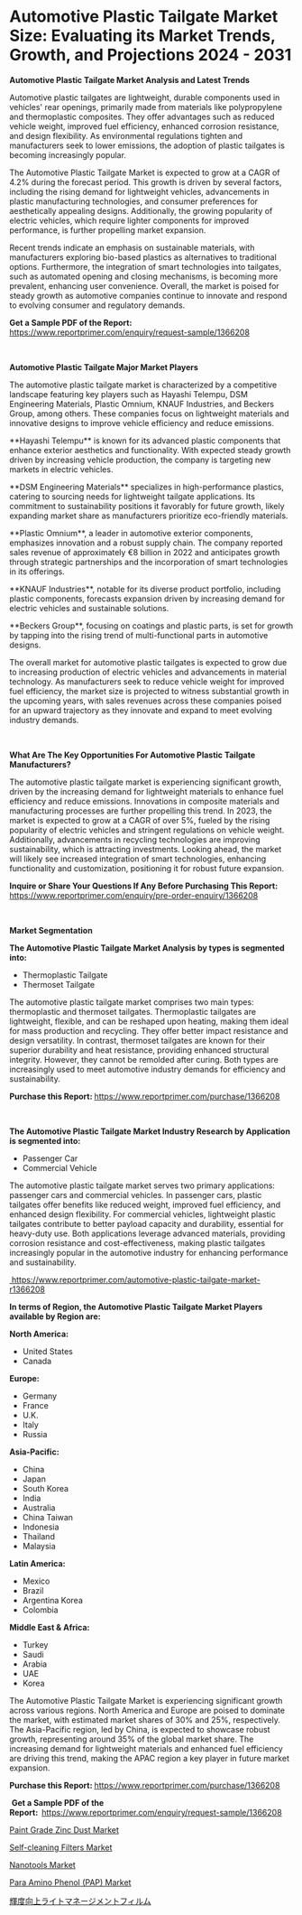 <p><h1>Automotive Plastic Tailgate Market Size: Evaluating its Market Trends, Growth, and Projections 2024 - 2031</h1></p><p><strong>Automotive Plastic Tailgate Market Analysis and Latest Trends</strong></p>
<p><p>Automotive plastic tailgates are lightweight, durable components used in vehicles' rear openings, primarily made from materials like polypropylene and thermoplastic composites. They offer advantages such as reduced vehicle weight, improved fuel efficiency, enhanced corrosion resistance, and design flexibility. As environmental regulations tighten and manufacturers seek to lower emissions, the adoption of plastic tailgates is becoming increasingly popular.</p><p>The Automotive Plastic Tailgate Market is expected to grow at a CAGR of 4.2% during the forecast period. This growth is driven by several factors, including the rising demand for lightweight vehicles, advancements in plastic manufacturing technologies, and consumer preferences for aesthetically appealing designs. Additionally, the growing popularity of electric vehicles, which require lighter components for improved performance, is further propelling market expansion.</p><p>Recent trends indicate an emphasis on sustainable materials, with manufacturers exploring bio-based plastics as alternatives to traditional options. Furthermore, the integration of smart technologies into tailgates, such as automated opening and closing mechanisms, is becoming more prevalent, enhancing user convenience. Overall, the market is poised for steady growth as automotive companies continue to innovate and respond to evolving consumer and regulatory demands.</p></p>
<p><strong>Get a Sample PDF of the Report:&nbsp;</strong> <a href="https://www.reportprimer.com/enquiry/request-sample/1366208">https://www.reportprimer.com/enquiry/request-sample/1366208</a></p>
<p>&nbsp;</p>
<p><strong>Automotive Plastic Tailgate Major Market Players</strong></p>
<p><p>The automotive plastic tailgate market is characterized by a competitive landscape featuring key players such as Hayashi Telempu, DSM Engineering Materials, Plastic Omnium, KNAUF Industries, and Beckers Group, among others. These companies focus on lightweight materials and innovative designs to improve vehicle efficiency and reduce emissions.</p><p>**Hayashi Telempu** is known for its advanced plastic components that enhance exterior aesthetics and functionality. With expected steady growth driven by increasing vehicle production, the company is targeting new markets in electric vehicles.</p><p>**DSM Engineering Materials** specializes in high-performance plastics, catering to sourcing needs for lightweight tailgate applications. Its commitment to sustainability positions it favorably for future growth, likely expanding market share as manufacturers prioritize eco-friendly materials. </p><p>**Plastic Omnium**, a leader in automotive exterior components, emphasizes innovation and a robust supply chain. The company reported sales revenue of approximately €8 billion in 2022 and anticipates growth through strategic partnerships and the incorporation of smart technologies in its offerings.</p><p>**KNAUF Industries**, notable for its diverse product portfolio, including plastic components, forecasts expansion driven by increasing demand for electric vehicles and sustainable solutions. </p><p>**Beckers Group**, focusing on coatings and plastic parts, is set for growth by tapping into the rising trend of multi-functional parts in automotive designs.</p><p>The overall market for automotive plastic tailgates is expected to grow due to increasing production of electric vehicles and advancements in material technology. As manufacturers seek to reduce vehicle weight for improved fuel efficiency, the market size is projected to witness substantial growth in the upcoming years, with sales revenues across these companies poised for an upward trajectory as they innovate and expand to meet evolving industry demands.</p></p>
<p>&nbsp;</p>
<p><strong>What Are The Key Opportunities For Automotive Plastic Tailgate Manufacturers?</strong></p>
<p><p>The automotive plastic tailgate market is experiencing significant growth, driven by the increasing demand for lightweight materials to enhance fuel efficiency and reduce emissions. Innovations in composite materials and manufacturing processes are further propelling this trend. In 2023, the market is expected to grow at a CAGR of over 5%, fueled by the rising popularity of electric vehicles and stringent regulations on vehicle weight. Additionally, advancements in recycling technologies are improving sustainability, which is attracting investments. Looking ahead, the market will likely see increased integration of smart technologies, enhancing functionality and customization, positioning it for robust future expansion.</p></p>
<p><strong>Inquire or Share Your Questions If Any Before Purchasing This Report:</strong> <a href="https://www.reportprimer.com/enquiry/pre-order-enquiry/1366208">https://www.reportprimer.com/enquiry/pre-order-enquiry/1366208</a></p>
<p>&nbsp;</p>
<p><strong>Market Segmentation</strong></p>
<p><strong>The Automotive Plastic Tailgate Market Analysis by types is segmented into:</strong></p>
<p><ul><li>Thermoplastic Tailgate</li><li>Thermoset Tailgate</li></ul></p>
<p><p>The automotive plastic tailgate market comprises two main types: thermoplastic and thermoset tailgates. Thermoplastic tailgates are lightweight, flexible, and can be reshaped upon heating, making them ideal for mass production and recycling. They offer better impact resistance and design versatility. In contrast, thermoset tailgates are known for their superior durability and heat resistance, providing enhanced structural integrity. However, they cannot be remolded after curing. Both types are increasingly used to meet automotive industry demands for efficiency and sustainability.</p></p>
<p><strong>Purchase this Report:&nbsp;</strong><a href="https://www.reportprimer.com/purchase/1366208">https://www.reportprimer.com/purchase/1366208</a></p>
<p>&nbsp;</p>
<p><strong>The Automotive Plastic Tailgate Market Industry Research by Application is segmented into:</strong></p>
<p><ul><li>Passenger Car</li><li>Commercial Vehicle</li></ul></p>
<p><p>The automotive plastic tailgate market serves two primary applications: passenger cars and commercial vehicles. In passenger cars, plastic tailgates offer benefits like reduced weight, improved fuel efficiency, and enhanced design flexibility. For commercial vehicles, lightweight plastic tailgates contribute to better payload capacity and durability, essential for heavy-duty use. Both applications leverage advanced materials, providing corrosion resistance and cost-effectiveness, making plastic tailgates increasingly popular in the automotive industry for enhancing performance and sustainability.</p></p>
<p><a href="https://www.reportprimer.com/automotive-plastic-tailgate-market-r1366208">&nbsp;https://www.reportprimer.com/automotive-plastic-tailgate-market-r1366208</a></p>
<p><strong>In terms of Region, the Automotive Plastic Tailgate Market Players available by Region are:</strong></p>
<p>
    <p> <strong> North America: </strong>
        <ul>
            <li>United States</li>
            <li>Canada</li>
        </ul>
        </p> 
    <p> <strong> Europe: </strong>
        <ul>
            <li>Germany</li>
            <li>France</li>
            <li>U.K.</li>
            <li>Italy</li>
            <li>Russia</li>
        </ul>
        </p> 
    <p> <strong> Asia-Pacific: </strong>
        <ul>
            <li>China</li>
            <li>Japan</li>
            <li>South Korea</li>
            <li>India</li>
            <li>Australia</li>
            <li>China Taiwan</li>
            <li>Indonesia</li>
            <li>Thailand</li>
            <li>Malaysia</li>
        </ul>
        </p> 
    <p> <strong> Latin America: </strong>
        <ul>
            <li>Mexico</li>
            <li>Brazil</li>
            <li>Argentina Korea</li>
            <li>Colombia</li>
        </ul>
        </p> 
    <p> <strong> Middle East & Africa: </strong>
        <ul>
            <li>Turkey</li>
            <li>Saudi</li>
            <li>Arabia</li>
            <li>UAE</li>
            <li>Korea</li>
        </ul>
    </p>
    </p>
<p><p>The Automotive Plastic Tailgate Market is experiencing significant growth across various regions. North America and Europe are poised to dominate the market, with estimated market shares of 30% and 25%, respectively. The Asia-Pacific region, led by China, is expected to showcase robust growth, representing around 35% of the global market share. The increasing demand for lightweight materials and enhanced fuel efficiency are driving this trend, making the APAC region a key player in future market expansion.</p></p>
<p><strong>Purchase this Report: </strong><a href="https://www.reportprimer.com/purchase/1366208">https://www.reportprimer.com/purchase/1366208</a></p>
<p>&nbsp;<strong>Get a Sample PDF of the Report:&nbsp;&nbsp;</strong><a href="https://www.reportprimer.com/enquiry/request-sample/1366208">https://www.reportprimer.com/enquiry/request-sample/1366208</a></p>
<p><strong></strong></p>
<p><p><a href="https://issuu.com/reportprime-2/docs/paint-grade-zinc-dust-market-size-2_a16b576df07fd5">Paint Grade Zinc Dust Market</a></p><p><a href="https://medium.com/@miquelvilla56/how-will-the-self-cleaning-filters-market-evolve-market-growth-analysis-for-the-year-2024-2031-680b69fe214c">Self-cleaning Filters Market</a></p><p><a href="https://www.linkedin.com/pulse/insights-nanotools-industry-market-financial-status-size-2e7qf">Nanotools Market</a></p><p><a href="https://issuu.com/reportprime-2/docs/para-amino-phenol-pap-market-size-2_01a5452e61b708">Para Amino Phenol (PAP) Market</a></p><p><a href="https://williamkable67.medium.com/%E4%BB%8A%E5%BE%8C%E6%95%B0%E5%B9%B4%E3%81%A7-%E6%98%8E%E3%82%8B%E3%81%95%E5%90%91%E4%B8%8A%E7%94%A8%E5%85%89%E7%AE%A1%E7%90%86%E3%83%95%E3%82%A3%E3%83%AB%E3%83%A0%E5%B8%82%E5%A0%B4%E3%81%AB%E5%BD%B1%E9%9F%BF%E3%82%92%E4%B8%8E%E3%81%88%E3%82%8B%E8%A6%81%E5%9B%A0%E3%81%AF%E4%BD%95%E3%81%A7%E3%81%99%E3%81%8B-%E5%B8%82%E5%A0%B4%E8%A3%BD%E5%93%81%E3%81%A8%E5%9C%B0%E5%9F%9F%E5%88%86%E6%9E%90-2024%E5%B9%B4-2031%E5%B9%B4-c580112f0d4b?postPublishedType=repub">輝度向上ライトマネージメントフィルム</a></p></p>